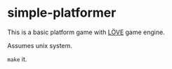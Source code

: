 # simple-platformer
This is a basic platform game with [LÖVE](https://love2d.org/) game engine.

Assumes unix system.

`make` it.
